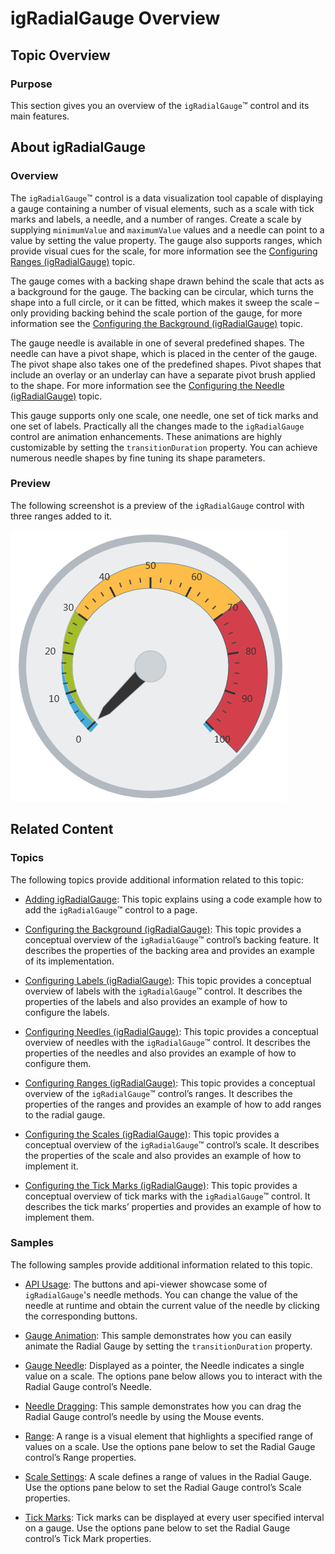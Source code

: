 ﻿<!--
|metadata|
{
    "fileName": "igradialgauge-igradialgauge-overview",
    "controlName": "igRadialGauge",
    "tags": ["Getting Started"]
}
|metadata|
-->

# igRadialGauge Overview



## Topic Overview
### Purpose

This section gives you an overview of the `igRadialGauge`™ control and its main features.

## About igRadialGauge
### Overview

The `igRadialGauge`™ control is a data visualization tool capable of displaying a gauge containing a number of visual elements, such as a scale with tick marks and labels, a needle, and a number of ranges. Create a scale by supplying `minimumValue` and `maximumValue` values and a needle can point to a value by setting the value property. The gauge also supports ranges, which provide visual cues for the scale, for more information see the [Configuring Ranges (igRadialGauge)](igRadialGauge-Configuring-Ranges.html) topic.

The gauge comes with a backing shape drawn behind the scale that acts as a background for the gauge. The backing can be circular, which turns the shape into a full circle, or it can be fitted, which makes it sweep the scale – only providing backing behind the scale portion of the gauge, for more information see the [Configuring the Background (igRadialGauge)](igRadialGauge-Configuring-the-Backing.html) topic.

The gauge needle is available in one of several predefined shapes. The needle can have a pivot shape, which is placed in the center of the gauge. The pivot shape also takes one of the predefined shapes. Pivot shapes that include an overlay or an underlay can have a separate pivot brush applied to the shape. For more information see the [Configuring the Needle (igRadialGauge)](igRadialGauge-Configuring-Needles.html) topic.

This gauge supports only one scale, one needle, one set of tick marks and one set of labels. Practically all the changes made to the `igRadialGauge` control are animation enhancements. These animations are highly customizable by setting the `transitionDuration` property. You can achieve numerous needle shapes by fine tuning its shape parameters.

### Preview

The following screenshot is a preview of the `igRadialGauge` control with three ranges added to it.

![](images/igRadialGauge_Ranges_01.png)



## Related Content
### Topics

The following topics provide additional information related to this topic:

- [Adding igRadialGauge](igRadialGauge-Getting-Started-with-igRadialGauge.html): This topic explains using a code example how to add the `igRadialGauge`™ control to a page.

- [Configuring the Background (igRadialGauge)](igRadialGauge-Configuring-the-Backing.html): This topic provides a conceptual overview of the `igRadialGauge`™ control’s backing feature. It describes the properties of the backing area and provides an example of its implementation.

- [Configuring Labels (igRadialGauge)](igRadialGauge-Configuring-Labels.html): This topic provides a conceptual overview of labels with the `igRadialGauge`™ control. It describes the properties of the labels and also provides an example of how to configure the labels.

- [Configuring Needles (igRadialGauge)](igRadialGauge-Configuring-Needles.html): This topic provides a conceptual overview of needles with the `igRadialGauge`™ control. It describes the properties of the needles and also provides an example of how to configure them.

- [Configuring Ranges (igRadialGauge)](igRadialGauge-Configuring-Ranges.html): This topic provides a conceptual overview of the `igRadialGauge`™ control’s ranges. It describes the properties of the ranges and provides an example of how to add ranges to the radial gauge.

- [Configuring the Scales (igRadialGauge)](igRadialGauge-Configuring-the-Scales.html): This topic provides a conceptual overview of the `igRadialGauge`™ control’s scale. It describes the properties of the scale and also provides an example of how to implement it.

- [Configuring the Tick Marks (igRadialGauge)](igRadialGauge-Configuring-Tick-Marks.html): This topic provides a conceptual overview of tick marks with the `igRadialGauge`™ control. It describes the tick marks’ properties and provides an example of how to implement them.

### Samples

The following samples provide additional information related to this topic.

- [API Usage](%%SamplesUrl%%/radial-gauge/api-usage): The buttons and api-viewer showcase some of `igRadialGauge`'s needle methods. You can change the value of the needle at runtime and obtain the current value of the needle by clicking the corresponding buttons.

- [Gauge Animation](%%SamplesUrl%%/radial-gauge/motion-framework): This sample demonstrates how you can easily animate the Radial Gauge by setting the `transitionDuration` property.

- [Gauge Needle](%%SamplesUrl%%/radial-gauge/gauge-needle): Displayed as a pointer, the Needle indicates a single value on a scale. The options pane below allows you to interact with the Radial Gauge control’s Needle.

- [Needle Dragging](%%SamplesUrl%%/radial-gauge/drag-needle): This sample demonstrates how you can drag the Radial Gauge control’s needle by using the Mouse events.

- [Range](%%SamplesUrl%%/radial-gauge/range): A range is a visual element that highlights a specified range of values on a scale. Use the options pane below to set the Radial Gauge control’s Range properties.

- [Scale Settings](%%SamplesUrl%%/radial-gauge/scale-settings): A scale defines a range of values in the Radial Gauge. Use the options pane below to set the Radial Gauge control’s Scale properties.

- [Tick Marks](%%SamplesUrl%%/radial-gauge/tickmarks): Tick marks can be displayed at every user specified interval on a gauge. Use the options pane below to set the Radial Gauge control’s Tick Mark properties.